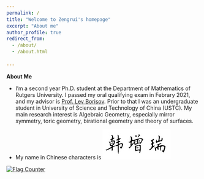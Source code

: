 ```yaml
---
permalink: /
title: "Welcome to Zengrui's homepage"
excerpt: "About me"
author_profile: true
redirect_from: 
  - /about/
  - /about.html

---
```


**About Me**

- I’m a second year Ph.D. student at the Department of Mathematics of Rutgers University. I passed my oral qualifying exam in Febrary 2021, and my advisor is <a href="https://sites.math.rutgers.edu/~borisov/">Prof. Lev Borisov</a>. Prior to that I was an undergraduate student in University of Science and Technology of China (USTC). My main research interest is Algebraic Geometry, especially mirror symmetry, toric geometry, birational geometry and theory of surfaces.

- My name in Chinese characters is <img src='/images/F5DE2F02-3E7A-4294-A2ED-7FB4281DAB47.jpeg' style='transform: rotate(0deg);'>

<a href="https://info.flagcounter.com/u8zB"><img src="https://s11.flagcounter.com/count/u8zB/bg_FFFFFF/txt_000000/border_FFFFFF/columns_2/maxflags_6/viewers_0/labels_0/pageviews_1/flags_0/percent_0/" alt="Flag Counter" border="0"></a>
